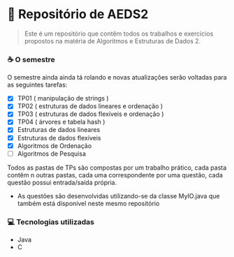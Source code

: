# 🚀 Repositório de AEDS2

> Este é um repositório que contêm todos os trabalhos e exercícios propostos na matéria de Algoritmos e Estruturas de Dados 2.

### ☕ O semestre

O semestre ainda ainda tá rolando e novas atualizações serão voltadas para as seguintes tarefas:

- [x] TP01 ( manipulação de strings )
- [x] TP02 ( estruturas de dados lineares e ordenação )
- [X] TP03 ( estruturas de dados flexíveis e ordenação )
- [X] TP04 ( árvores e tabela hash )
- [X] Estruturas de dados lineares
- [X] Estruturas de dados flexíveis
- [X] Algoritmos de Ordenação
- [ ] Algoritmos de Pesquisa

Todos as pastas de TPs são compostas por um trabalho prático, cada pasta contêm n outras pastas, cada uma correspondente por uma questão, cada questão possui entrada/saída própria.

* As questões são desenvolvidas utilizando-se da classe MyIO.java que também está disponível neste mesmo repositório

### 💻 Tecnologias utilizadas
- Java
- C

